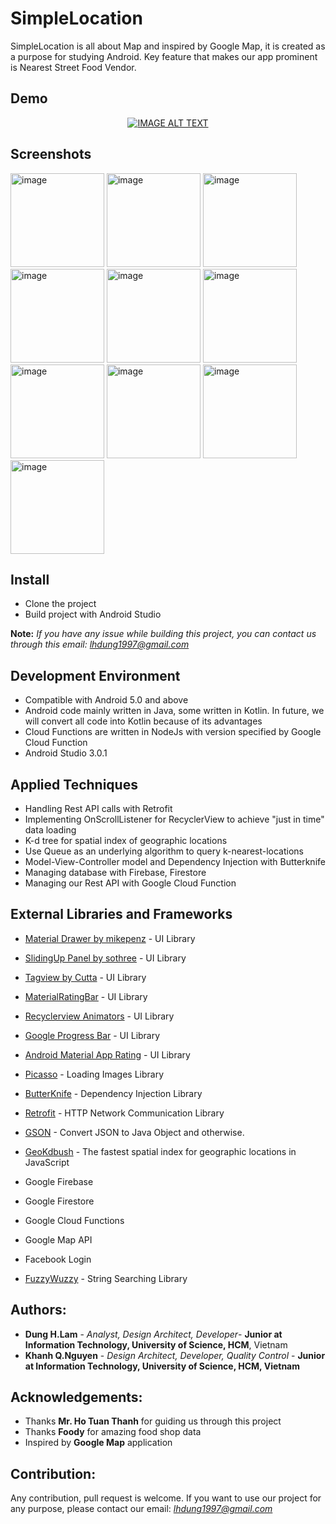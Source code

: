 # SimpleLocation
SimpleLocation is all about Map and inspired by Google Map, it is created as a purpose for studying Android. Key feature that makes our app prominent is Nearest Street Food Vendor.

## Demo
<div align="center">
  <a href="https://www.youtube.com/watch?v=QPNvd-no4ok"><img src="https://img.youtube.com/vi/QPNvd-no4ok/0.jpg" alt="IMAGE ALT TEXT"></a>
</div>

## Screenshots

<p display="inline" margin="auto">
   <a href="https://ibb.co/nvaBHn"><img src="https://preview.ibb.co/mcQYV7/image.png" alt="image" border="0" width="150"></a>
  <a href="https://ibb.co/icMwiS"><img src="https://preview.ibb.co/cMzSq7/image.png" alt="image" border="0" width="150"></a>
  <a href="https://ibb.co/khjMHn"><img src="https://preview.ibb.co/c6UXOS/image.png" alt="image" border="0" width="150"></a>
  <a href="https://ibb.co/ghK5cn"><img src="https://preview.ibb.co/bLyLA7/image.png" alt="image" border="0" width="150"></a>
  <a href="https://ibb.co/gvzriS"><img src="https://preview.ibb.co/ejoTV7/image.png" alt="image" border="0" width="150"></a>
  <a href="https://ibb.co/eQcYxn"><img src="https://preview.ibb.co/gLN0cn/image.png" alt="image" border="0" width="150"></a>
  <a href="https://ibb.co/bYByV7"><img src="https://preview.ibb.co/mCtCq7/image.png" alt="image" border="0" width="150"></a>
  <a href="https://ibb.co/dEQWiS"><img src="https://preview.ibb.co/fn143S/image.png" alt="image" border="0" width="150"></a>
  <a href="https://ibb.co/gBRMiS"><img src="https://preview.ibb.co/di6MiS/image.png" alt="image" border="0" width="150"></a>
  <a href="https://ibb.co/byPwHn"><img src="https://preview.ibb.co/nQ8dV7/image.png" alt="image" border="0" width="150"></a>
</p>

## Install

* Clone the project
* Build project with Android Studio

**Note:** *If you have any issue while building this project, you can contact us through this email: lhdung1997@gmail.com*

## Development Environment

* Compatible with Android 5.0 and above
* Android code mainly written in Java, some written in Kotlin. In future, we will convert all code into Kotlin because of its advantages
* Cloud Functions are written in NodeJs with version specified by Google Cloud Function
* Android Studio 3.0.1

## Applied Techniques

* Handling Rest API calls with Retrofit
* Implementing OnScrollListener for RecyclerView to achieve "just in time" data loading
* K-d tree for spatial index of geographic locations
* Use Queue as an underlying algorithm to query k-nearest-locations
* Model-View-Controller model and Dependency Injection with Butterknife
* Managing database with Firebase, Firestore
* Managing our Rest API with Google Cloud Function

## External Libraries and Frameworks

* [Material Drawer by mikepenz](https://github.com/mikepenz/MaterialDrawer) - UI Library
* [SlidingUp Panel by sothree](https://github.com/umano/AndroidSlidingUpPanel) - UI Library
* [Tagview by Cutta](https://github.com/Cutta/TagView) - UI Library
* [MaterialRatingBar](https://github.com/DreaminginCodeZH/MaterialRatingBar) - UI Library
* [Recyclerview Animators](https://github.com/wasabeef/recyclerview-animators) - UI Library
* [Google Progress Bar](https://github.com/jpardogo/GoogleProgressBar) - UI Library
* [Android Material App Rating](https://github.com/stepstone-tech/android-material-app-rating) - UI Library
* [Picasso](https://github.com/square/picasso) - Loading Images Library
* [ButterKnife](http://jakewharton.github.io/butterknife/) - Dependency Injection Library
* [Retrofit](http://square.github.io/retrofit/) - HTTP Network Communication Library
* [GSON](https://github.com/google/gson) - Convert JSON to Java Object and otherwise.
* [GeoKdbush](https://github.com/mourner/geokdbush) - The fastest spatial index for geographic locations in JavaScript
* Google Firebase
* Google Firestore
* Google Cloud Functions
* Google Map API
* Facebook Login 

* [FuzzyWuzzy](https://github.com/xdrop/fuzzywuzzy) - String Searching Library

## Authors:

* **Dung H.Lam** - *Analyst, Design Architect, Developer*- **Junior at Information Technology, University of Science, HCM**, Vietnam
* **Khanh Q.Nguyen** - *Design Architect, Developer, Quality Control* - **Junior at Information Technology, University of Science, HCM, Vietnam**

## Acknowledgements:

* Thanks **Mr. Ho Tuan Thanh** for guiding us through this project
* Thanks **Foody** for amazing food shop data
* Inspired by **Google Map** application

## Contribution:

Any contribution, pull request is welcome. If you want to use our project for any purpose, please contact our email: *lhdung1997@gmail.com*

